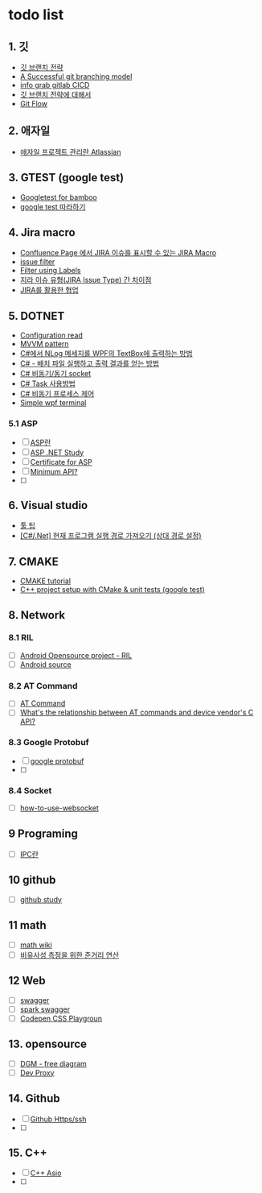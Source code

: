 # todo list

## 1. 깃

- [깃 브랜치 전략](https://hyeon9mak.github.io/git-branch-strategy/)
- [A Successful git branching model](https://nvie.com/posts/a-successful-git-branching-model/)
- [info grab gitlab CICD](https://workshop.infograb.io/gitlab-ci/32_add_order_api/2_create_feature_branch/)
- [깃 브랜치 전략에 대해서](https://tecoble.techcourse.co.kr/post/2021-07-15-git-branch/)
- [Git Flow](https://scottchacon.com/2011/08/31/github-flow.html)

## 2. 애자일

- [애자일 프로젝트 관리란 Atlassian](https://www.atlassian.com/ko/agile/project-management)

## 3. GTEST (google test)

- [Googletest for bamboo](https://marketplace.atlassian.com/apps/1215295/googletest-task?tab=overview&hosting=datacenter)
- [google test 따라하기](https://tttsss77.tistory.com/225)

## 4. Jira macro

- [Confluence Page 에서 JIRA 이슈를 표시할 수 있는 JIRA Macro](https://www.lesstif.com/ats/confluence-page-jira-jira-macro-113345352.html)
- [issue filter](https://www.lesstif.com/jira/issue-filter-18220186.html)
- [Filter using Labels](https://community.atlassian.com/t5/Jira-questions/Filter-using-Labels/qaq-p/1717601)
- [지라 이슈 유형(JIRA Issue Type) 간 차이점](https://www.lesstif.com/jira/jira-issue-type-129008301.html)
- [JIRA를 활용한 협업](https://medium.com/hgmin/devops-jira%EB%A5%BC-%ED%99%9C%EC%9A%A9%ED%95%9C-%ED%98%91%EC%97%85-4f4049a36a56)

## 5. DOTNET

- [Configuration read](https://m.blog.naver.com/PostView.naver?isHttpsRedirect=true&blogId=csaiur&logNo=220837012550)
- [MVVM pattern](1.programming/language/csharp/../../1_2.language/csharp/MVVM/reference.md)
- [C#에서 NLog 메세지를 WPF의 TextBox에 출력하는 방법](https://ivorycirrus.github.io/TIL/csharp-nlog-wpf/)
- [C# - 배치 파일 실행하고 출력 결과를 얻는 방법](https://www.sysnet.pe.kr/2/0/1810?pageno=0)
- [C# 비동기/동기 socket](https://codingcoding.tistory.com/409)
- [C# Task 사용방법](https://codingcoding.tistory.com/415)
- [C# 비동기 프로세스 제어](https://codingcoding.tistory.com/1020)
- [Simple wpf terminal](https://github.com/oriches/Simple.Wpf.Terminal/blob/master/.net%20framework/Simple.Wpf.Terminal/ITerminalEx.cs)

### 5.1 ASP

- [ ] [ASP란](https://blog.naver.com/rlarbtjq7913/221719016736)
- [ ] [ASP .NET Study](https://dotnet.microsoft.com/ko-kr/apps/aspnet/apis)
- [ ] [Certificate for ASP](https://learn.microsoft.com/ko-kr/aspnet/core/security/authentication/?view=aspnetcore-8.0)
- [ ] [Minimum API?](https://learn.microsoft.com/ko-kr/training/modules/build-web-api-minimal-api/2-what-is-minimal-api)
- [ ]

## 6. Visual studio

- [툴 팁](https://mainia.tistory.com/6083)
- [[C#/.Net] 현재 프로그램 실행 경로 가져오기 (상대 경로 설정)](https://mirwebma.tistory.com/132)

## 7. CMAKE

- [CMAKE tutorial](https://blog.curaai.dev/2020/02/28/cmake-gtest.html#cmakeliststxt)
- [C++ project setup with CMake & unit tests (google test)](https://raymii.org/s/tutorials/Cpp_project_setup_with_cmake_and_unit_tests.html)

## 8. Network

### 8.1 RIL

- [ ] [Android Opensource project - RIL](https://wladimir-tm4pda.github.io/porting/telephony.html)
- [ ] [Android source](https://source.android.com/docs/core/connect/carrier?hl=ko)

### 8.2 AT Command

- [ ] [AT Command](https://www.emnify.com/developer-blog/at-commands-for-cellular-modules#what-are-at-commands)
- [ ] [What's the relationship between AT commands and device vendor's C API?](https://stackoverflow.com/questions/61314099/whats-the-relationship-between-at-commands-and-device-vendors-c-api)

### 8.3 Google Protobuf

- [ ] [google protobuf](https://bcho.tistory.com/1182)
- [ ]

### 8.4 Socket

- [ ] [how-to-use-websocket](https://sparcs.org/blog/how-to-use-websocket/)

## 9 Programing

- [ ] [IPC란](https://blog.naver.com/PostView.nhn?blogId=bycho211&logNo=220985701140)

## 10 github

- [ ] [github study](https://docs.github.com/ko)

## 11 math

- [ ] [math wiki](https://encyclopediaofmath.org/wiki/Norm)
- [ ] [비유사성 측정을 위한 준거리 연산](chrome-extension://oemmndcbldboiebfnladdacbdfmadadm/http://ki-it.com/xml/13218/13218.pdf)

## 12 Web

- [ ] [swagger](https://learn.microsoft.com/ko-kr/aspnet/core/tutorials/web-api-help-pages-using-swagger?view=aspnetcore-8.0)
- [ ] [spark swagger](https://sparcs.org/blog/swag-documentation-with-swagger/)
- [ ] [Codepen CSS Playgroun](https://codepen.io/pen/)

## 13. opensource

- [ ] [DGM - free diagram](<./Opensource/DGM(StarUML).md>)
- [ ] [Dev Proxy](https://learn.microsoft.com/ko-kr/microsoft-cloud/dev/dev-proxy/overview)

## 14. Github

- [ ] [Github Https/ssh](https://docs.github.com/ko/authentication/troubleshooting-ssh/using-ssh-over-the-https-port)
- [ ]

## 15. C++

- [ ] [C++ Asio](https://think-async.com/Asio/)
- [ ]
